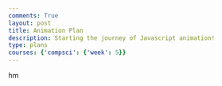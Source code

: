 ```yaml
---
comments: True
layout: post
title: Animation Plan
description: Starting the journey of Javascript animation!
type: plans
courses: {'compsci': {'week': 5}}
---
```


hm
